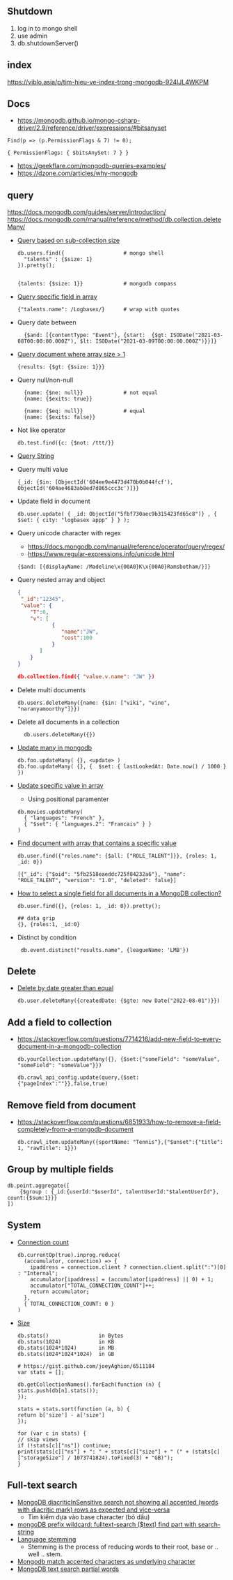 ## Shutdown

1. log in to mongo shell
2. use admin
3. db.shutdownServer()

## index
https://viblo.asia/p/tim-hieu-ve-index-trong-mongodb-924lJL4WKPM

## Docs
- https://mongodb.github.io/mongo-csharp-driver/2.9/reference/driver/expressions/#bitsanyset
```shell
Find(p => (p.PermissionFlags & 7) != 0);

{ PermissionFlags: { $bitsAnySet: 7 } }
```

- https://geekflare.com/mongodb-queries-examples/
- https://dzone.com/articles/why-mongodb

## query
https://docs.mongodb.com/guides/server/introduction/
https://docs.mongodb.com/manual/reference/method/db.collection.deleteMany/

- [Query based on sub-collection size](https://docs.mongodb.com/manual/reference/operator/query/size/)
    ```shell
    db.users.find({                   # mongo shell
      "talents" : {$size: 1}
    }).pretty();      
  
  
    {talents: {$size: 1}}             # mongodb compass 
    ```
- [Query specific field in array](https://stackoverflow.com/questions/3985214/retrieve-only-the-queried-element-in-an-object-array-in-mongodb-collection)  
    ```shell
    {"talents.name": /Logbasex/}      # wrap with quotes        
    ```
- Query date between
  ```shell
    {$and: [{contentType: "Event"}, {start:  {$gt: ISODate("2021-03-08T00:00:00.000Z"), $lt: ISODate("2021-03-09T00:00:00.000Z")}}]}
    ``` 
- [Query document where array size > 1](https://stackoverflow.com/questions/7811163/query-for-documents-where-array-size-is-greater-than-1) 
  ```
  {results: {$gt: {$size: 1}}}
  ```

- Query null/non-null
  ```shell script
    {name: {$ne: null}}             # not equal
    {name: {$exits: true}}
    
    {name: {$eq: null}}             # equal
    {name: {$exits: false}}
  ```
  
- Not like operator
  ```shell
  db.test.find({c: {$not: /ttt/}}
  ```  
  
- [Query String](https://stackoverflow.com/questions/20175122/how-can-i-use-not-like-operator-in-mongodb)


- Query multi value
    ```shell script
    {_id: {$in: [ObjectId('604ee9e4473d470b0b044fcf'), ObjectId('604ae4683ab8ed7d865ccc3c')]}}
    ```
  
- Update field in document
    ```shell script
    db.user.update( { _id: ObjectId("5fbf730aec9b315423fd65c8")} , { $set: { city: "logbasex appp" } } );
    ```  
- Query unicode character with regex
    - https://docs.mongodb.com/manual/reference/operator/query/regex/
    - https://www.regular-expressions.info/unicode.html
    ```shell script
    {$and: [{displayName: /Madeline\x{00A0}K\x{00A0}Ramsbotham/}]}
    ```
- Query nested array and object
  ```json
  {
   "_id":"12345",
   "value": {
      "T":0,
      "v": [
             {
                "name":"JW",
                "cost":100
             }
         ]
      }
  }
  
  db.collection.find({ "value.v.name": "JW" })
  ```
  

- Delete multi documents
  ```shell
  db.users.deleteMany({name: {$in: ["viki", "vino", "naranyamoorthy"]}})
  ```
  
- Delete all documents in a collection
    ```shell script
      db.users.deleteMany({})
    ```  
- [Update many in mongodb](https://stackoverflow.com/questions/9038547/mongodb-update-every-document-on-one-field)
    ```shell
    db.foo.updateMany( {}, <update> )
    db.foo.updateMany( {}, {  $set: { lastLookedAt: Date.now() / 1000 }  })
    ```

- [Update specific value in array](https://stackoverflow.com/questions/48545448/mongodb-replace-specific-array-values)  
    - Using positional paramenter
  ```shell
  db.movies.updateMany(
    { "languages": "French" },  
    { "$set": { "languages.2": "Francais" } }
  )
  ```
  
- [Find document with array that contains a specific value](https://stackoverflow.com/questions/18148166/find-document-with-array-that-contains-a-specific-value)
  ```shell
  db.user.find({"roles.name": {$all: ["ROLE_TALENT"]}}, {roles: 1, _id: 0})
  
  [{"_id": {"$oid": "5fb2518eaeddc725f84232a6"}, "name": "ROLE_TALENT", "version": "1.0", "deleted": false}]
  ```

- [How to select a single field for all documents in a MongoDB collection?](https://stackoverflow.com/questions/25589113/how-to-select-a-single-field-for-all-documents-in-a-mongodb-collection)

  ```shell
  db.user.find({}, {roles: 1, _id: 0}).pretty();
  
  ## data grip
  {}, {roles:1, _id:0}
  ```
  
- Distinct by condition
  ```shell
   db.event.distinct("results.name", {leagueName: 'LMB'})
  ```
  
## Delete

- [Delete by date greater than equal](https://stackoverflow.com/questions/22422178/mongodb-remove-all-dates-less-than-specified)
  ```shell
  db.user.deleteMany({createdDate: {$gte: new Date("2022-08-01")}})
  ```

## Add a field to collection

- https://stackoverflow.com/questions/7714216/add-new-field-to-every-document-in-a-mongodb-collection
  ```shell
  db.yourCollection.updateMany({}, {$set:{"someField": "someValue", "someField": "someValue"}})
  ```
  
  ```shell
  db.crawl_api_config.update(query,{$set: {"pageIndex":""}},false,true)
  ```

## Remove field from document
- https://stackoverflow.com/questions/6851933/how-to-remove-a-field-completely-from-a-mongodb-document
  ```shell
  db.crawl_item.updateMany({sportName: "Tennis"},{"$unset":{"title": 1, "rawTitle": 1}})
  ```

## Group by multiple fields
  ```shell
  db.point.aggregate([
      {$group : {_id:{userId:"$userId", talentUserId:"$talentUserId"}, count:{$sum:1}}}
  ])
  ```

## System

- [Connection count](https://stackoverflow.com/questions/8975531/check-the-current-number-of-connections-to-mongodb)
  ```shell
  db.currentOp(true).inprog.reduce(
    (accumulator, connection) => {
      ipaddress = connection.client ? connection.client.split(":")[0] : "Internal";
      accumulator[ipaddress] = (accumulator[ipaddress] || 0) + 1;
      accumulator["TOTAL_CONNECTION_COUNT"]++;
      return accumulator;
    },
    { TOTAL_CONNECTION_COUNT: 0 }
  )
  ```
- [Size](https://stackoverflow.com/questions/6082748/does-the-mongodb-stats-function-return-bits-or-bytes)
  ```shell
  db.stats()                in Bytes
  db.stats(1024)            in KB
  db.stats(1024*1024)       in MB
  db.stats(1024*1024*1024)  in GB
  ```
  ```shell
  # https://gist.github.com/joeyAghion/6511184
  var stats = [];

  db.getCollectionNames().forEach(function (n) {
  stats.push(db[n].stats());
  });
  
  stats = stats.sort(function (a, b) {
  return b['size'] - a['size']
  });
  
  for (var c in stats) {
  // skip views
  if (!stats[c]["ns"]) continue;
  print(stats[c]["ns"] + ": " + stats[c]["size"] + " (" + (stats[c]["storageSize"] / 1073741824).toFixed(3) + "GB)");
  }
  ```

## Full-text search
- [MongoDB diacriticInSensitive search not showing all accented (words with diacritic mark) rows as expected and vice-versa](https://stackoverflow.com/questions/43138189/mongodb-diacriticinsensitive-search-not-showing-all-accented-words-with-diacrit)
  - Tìm kiếm dựa vào base character (bỏ dấu)
- [mongoDB prefix wildcard: fulltext-search ($text) find part with search-string](https://stackoverflow.com/questions/24343156/mongodb-prefix-wildcard-fulltext-search-text-find-part-with-search-string)
- [Language stemming](https://stackoverflow.com/questions/21018738/mongodb-fulltext-search-workaround-for-partial-word-match)
  - Stemming is the process of reducing words to their root, base or .. well .. stem.
- [Mongodb match accented characters as underlying character](https://stackoverflow.com/questions/7707671/mongodb-match-accented-characters-as-underlying-character?noredirect=1&lq=1)
- [MongoDB text search partial words](https://sqlserverguides.com/mongodb-text-search-partial-words/)